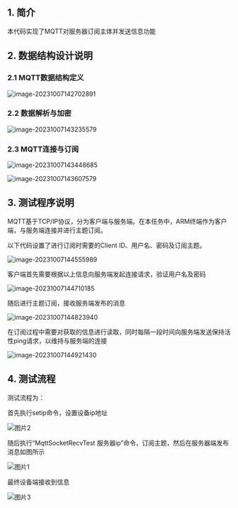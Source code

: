 ## 1. 简介

本代码实现了MQTT对服务器订阅主体并发送信息功能

## 2. 数据结构设计说明

### 2.1 MQTT数据结构定义

![image-20231007142702891](./imgs/图片4.png)

### 2.2 数据解析与加密

![image-20231007143235579](./imgs/图片5.png)

### 2.3 MQTT连接与订阅

![image-20231007143448685](./imgs/图片6.png)

![image-20231007143607579](./imgs/图片7.png)

## 3. 测试程序说明

MQTT基于TCP/IP协议，分为客户端与服务端。在本任务中，ARM终端作为客户端，与服务端连接并进行主题订阅。

以下代码设置了进行订阅时需要的Client ID、用户名、密码及订阅主题。

![image-20231007144555989](./imgs/图片8.png)

客户端首先需要根据以上信息向服务端发起连接请求，验证用户名及密码

![image-20231007144710185](./imgs/图片9.png)

随后进行主题订阅，接收服务端发布的消息

![image-20231007144823940](./imgs/图片10.png)

在订阅过程中需要对获取的信息进行读取，同时每隔一段时间向服务端发送保持活性ping请求，以维持与服务端的连接

![image-20231007144921430](./imgs/图片11.png)

## 4. 测试流程

测试流程为：

首先执行setip命令，设置设备ip地址

![图片2](./imgs/图片2.png)

随后执行“MqttSocketRecvTest 服务器ip”命令，订阅主题，然后在服务器端发布消息如图所示

![图片1](./imgs/pic1.png)

最终设备端接收到信息

![图片3](./imgs/pic2.png)